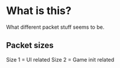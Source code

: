 # What is this?
What different packet stuff seems to be.


## Packet sizes
Size 1 = UI related
Size 2 = Game init related
